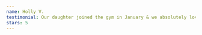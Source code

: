 ```yaml
---
name: Holly V.
testimonial: Our daughter joined the gym in January & we absolutely love it here. Todd & Becky are incredibly kind and welcoming. My daughter has already learned so much in her gymnastics class in the short time that we have been here. She's advanced more in these few months than she did at one of the other gyms she was attending in Georgetown last year.
stars: 5
---
```


